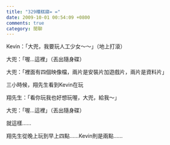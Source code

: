 ```yaml
---
title: "329糟糕寢= ="
date: 2009-10-01 00:54:09 +0800
comments: true
category: 閒聊
---
```

<p>Kevin：「大兜，我要玩人工少女～～」（地上打滾）</p><p>大兜：「喔&hellip;這裡」（丟出隨身碟）</p><p>大兜：「裡面有四個映像檔，兩片是安裝片加遊戲片，兩片是資料片」</p><p>三小時候，翔先生看到Kevin在玩</p><p>翔先生：「看你玩我也好想玩喔，大兜，給我～」</p><p>大兜：「喔&hellip;這裡」（丟出隨身碟）</p><p>就這樣&hellip;&hellip;</p><p>翔先生從晚上玩到早上四點&hellip;&hellip;Kevin則是兩點&hellip;&hellip;</p>
